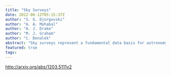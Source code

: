 ```yaml
---
title: "Sky Surveys"
date: 2012-06-12T05:15:37Z
author: "S. G. Djorgovski"
author: "A. A. Mahabal"
author: "A. J. Drake"
author: "M. J. Graham"
author: "C. Donalek"
abstract: "Sky surveys represent a fundamental data basis for astronomy. We use them to map in a systematic way the universe and its constituents, and to discover new types of objects or phenomena. We review the subject, with an emphasis on the wide-field imaging surveys, placing them in a broader scientific and historical context. Surveys are the largest data generators in astronomy, propelled by the advances in information and computation technology, and have transformed the ways in which astronomy is done. We describe the variety and the general properties of surveys, the ways in which they may be quantified and compared, and offer some figures of merit that can be used to compare their scientific discovery potential. Surveys enable a very wide range of science; that is perhaps their key unifying characteristic. As new domains of the observable parameter space open up thanks to the advances in technology, surveys are often the initial step in their exploration. Science can be done with the survey data alone or a combination of different surveys, or with a targeted follow-up of potentially interesting selected sources. Surveys can be used to generate large, statistical samples of objects that can be studied as populations, or as tracers of larger structures. They can be also used to discover or generate samples of rare or unusual objects, and may lead to discoveries of some previously unknown types. We discuss a general framework of parameter spaces that can be used for an assessment and comparison of different surveys, and the strategies for their scientific exploration. As we move into the Petascale regime, an effective processing and scientific exploitation of such large data sets and data streams poses many challenges, some of which may be addressed in the framework of Virtual Observatory and Astroinformatics, with a broader application of data mining and knowledge discovery technologies."
featured: true
tags:
---
```

http://arxiv.org/abs/1203.5111v2